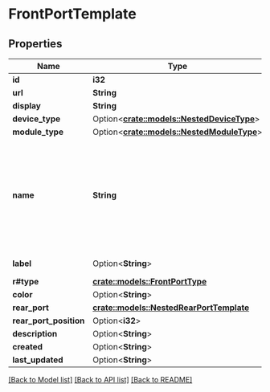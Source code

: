 # FrontPortTemplate

## Properties

Name | Type | Description | Notes
------------ | ------------- | ------------- | -------------
**id** | **i32** |  | [readonly]
**url** | **String** |  | [readonly]
**display** | **String** |  | [readonly]
**device_type** | Option<[**crate::models::NestedDeviceType**](NestedDeviceType.md)> |  | [optional]
**module_type** | Option<[**crate::models::NestedModuleType**](NestedModuleType.md)> |  | [optional]
**name** | **String** | {module} is accepted as a substitution for the module bay position when attached to a module type. | 
**label** | Option<**String**> | Physical label | [optional]
**r#type** | [**crate::models::FrontPortType**](FrontPort_type.md) |  | 
**color** | Option<**String**> |  | [optional]
**rear_port** | [**crate::models::NestedRearPortTemplate**](NestedRearPortTemplate.md) |  | 
**rear_port_position** | Option<**i32**> |  | [optional]
**description** | Option<**String**> |  | [optional]
**created** | Option<**String**> |  | [readonly]
**last_updated** | Option<**String**> |  | [readonly]

[[Back to Model list]](../README.md#documentation-for-models) [[Back to API list]](../README.md#documentation-for-api-endpoints) [[Back to README]](../README.md)



